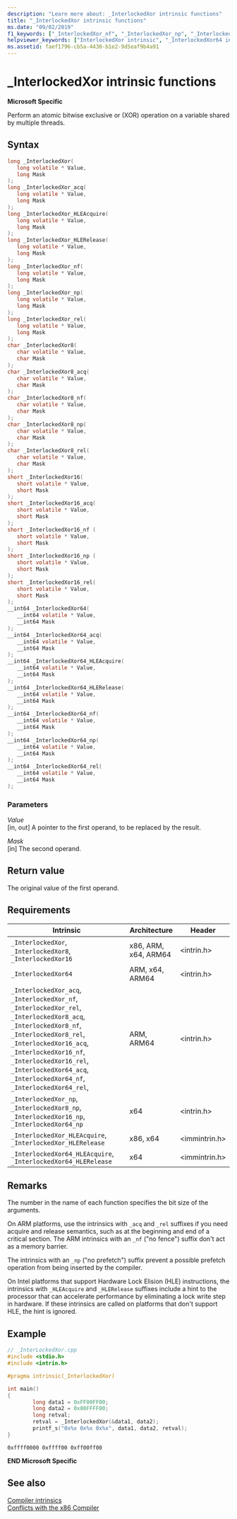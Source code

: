 ```yaml
---
description: "Learn more about: _InterlockedXor intrinsic functions"
title: "_InterlockedXor intrinsic functions"
ms.date: "09/02/2019"
f1_keywords: ["_InterlockedXor_nf", "_InterlockedXor_np", "_InterlockedXor64_HLERelease", "_InterlockedXor8_acq", "_InterlockedXor64_acq", "_InterlockedXor64_rel", "_InterlockedXor64_nf", "_InterlockedXor_acq", "_InterlockedXor16", "_InterlockedXor64_np", "_InterlockedXor64", "_InterlockedXor_HLEAcquire", "_InterlockedXor_HLERelease", "_InterlockedXor_cpp", "_InterlockedXor16_rel", "_InterlockedXor8_rel", "_InterlockedXor8", "_InterlockedXor64_HLEAcquire", "_InterlockedXor16_nf", "_InterlockedXor16_acq", "_InterlockedXor16_np", "_InterlockedXor8_fn", "_InterlockedXor8_np", "_InterlockedXor64_cpp", "_InterlockedXor_rel", "_InterlockedXor"]
helpviewer_keywords: ["InterlockedXor intrinsic", "_InterlockedXor64 intrinsic", "InterlockedXor64 intrinsic", "_InterlockedXor intrinsic"]
ms.assetid: faef1796-cb5a-4430-b1e2-9d5eaf9b4a91
---
```

# _InterlockedXor intrinsic functions

**Microsoft Specific**

Perform an atomic bitwise exclusive or (XOR) operation on a variable shared by multiple threads.

## Syntax

```C
long _InterlockedXor(
   long volatile * Value,
   long Mask
);
long _InterlockedXor_acq(
   long volatile * Value,
   long Mask
);
long _InterlockedXor_HLEAcquire(
   long volatile * Value,
   long Mask
);
long _InterlockedXor_HLERelease(
   long volatile * Value,
   long Mask
);
long _InterlockedXor_nf(
   long volatile * Value,
   long Mask
);
long _InterlockedXor_np(
   long volatile * Value,
   long Mask
);
long _InterlockedXor_rel(
   long volatile * Value,
   long Mask
);
char _InterlockedXor8(
   char volatile * Value,
   char Mask
);
char _InterlockedXor8_acq(
   char volatile * Value,
   char Mask
);
char _InterlockedXor8_nf(
   char volatile * Value,
   char Mask
);
char _InterlockedXor8_np(
   char volatile * Value,
   char Mask
);
char _InterlockedXor8_rel(
   char volatile * Value,
   char Mask
);
short _InterlockedXor16(
   short volatile * Value,
   short Mask
);
short _InterlockedXor16_acq(
   short volatile * Value,
   short Mask
);
short _InterlockedXor16_nf (
   short volatile * Value,
   short Mask
);
short _InterlockedXor16_np (
   short volatile * Value,
   short Mask
);
short _InterlockedXor16_rel(
   short volatile * Value,
   short Mask
);
__int64 _InterlockedXor64(
   __int64 volatile * Value,
   __int64 Mask
);
__int64 _InterlockedXor64_acq(
   __int64 volatile * Value,
   __int64 Mask
);
__int64 _InterlockedXor64_HLEAcquire(
   __int64 volatile * Value,
   __int64 Mask
);
__int64 _InterlockedXor64_HLERelease(
   __int64 volatile * Value,
   __int64 Mask
);
__int64 _InterlockedXor64_nf(
   __int64 volatile * Value,
   __int64 Mask
);
__int64 _InterlockedXor64_np(
   __int64 volatile * Value,
   __int64 Mask
);
__int64 _InterlockedXor64_rel(
   __int64 volatile * Value,
   __int64 Mask
);
```

### Parameters

*Value*\
[in, out] A pointer to the first operand, to be replaced by the result.

*Mask*\
[in] The second operand.

## Return value

The original value of the first operand.

## Requirements

|Intrinsic|Architecture|Header|
|---------------|------------------|------------|
|`_InterlockedXor`, `_InterlockedXor8`, `_InterlockedXor16`|x86, ARM, x64, ARM64|\<intrin.h>|
|`_InterlockedXor64`|ARM, x64, ARM64|\<intrin.h>|
|`_InterlockedXor_acq`, `_InterlockedXor_nf`, `_InterlockedXor_rel`, `_InterlockedXor8_acq`, `_InterlockedXor8_nf`, `_InterlockedXor8_rel`, `_InterlockedXor16_acq`, `_InterlockedXor16_nf`, `_InterlockedXor16_rel`, `_InterlockedXor64_acq`, `_InterlockedXor64_nf`, `_InterlockedXor64_rel`,|ARM, ARM64|\<intrin.h>|
|`_InterlockedXor_np`, `_InterlockedXor8_np`, `_InterlockedXor16_np`, `_InterlockedXor64_np`|x64|\<intrin.h>|
|`_InterlockedXor_HLEAcquire`, `_InterlockedXor_HLERelease`|x86, x64|\<immintrin.h>|
|`_InterlockedXor64_HLEAcquire`, `_InterlockedXor64_HLERelease`|x64|\<immintrin.h>|

## Remarks

The number in the name of each function specifies the bit size of the arguments.

On ARM platforms, use the intrinsics with `_acq` and `_rel` suffixes if you need acquire and release semantics, such as at the beginning and end of a critical section. The ARM intrinsics with an `_nf` ("no fence") suffix don't act as a memory barrier.

The intrinsics with an `_np` ("no prefetch") suffix prevent a possible prefetch operation from being inserted by the compiler.

On Intel platforms that support Hardware Lock Elision (HLE) instructions, the intrinsics with `_HLEAcquire` and `_HLERelease` suffixes include a hint to the processor that can accelerate performance by eliminating a lock write step in hardware. If these intrinsics are called on platforms that don't support HLE, the hint is ignored.

## Example

```cpp
// _InterLockedXor.cpp
#include <stdio.h>
#include <intrin.h>

#pragma intrinsic(_InterlockedXor)

int main()
{
        long data1 = 0xFF00FF00;
        long data2 = 0x00FFFF00;
        long retval;
        retval = _InterlockedXor(&data1, data2);
        printf_s("0x%x 0x%x 0x%x", data1, data2, retval);
}
```

```Output
0xffff0000 0xffff00 0xff00ff00
```

**END Microsoft Specific**

## See also

[Compiler intrinsics](../intrinsics/compiler-intrinsics.md)\
[Conflicts with the x86 Compiler](../build/x64-software-conventions.md#conflicts-with-the-x86-compiler)
